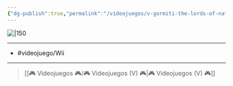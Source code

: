 ```yaml
---
{"dg-publish":true,"permalink":"/videojuegos/v-gormiti-the-lords-of-nature/"}
---
```



![|150](https://images.igdb.com/igdb/image/upload/t_cover_big/co6imz.jpg)

---

- #videojuego/Wii 

---

> [[🎮 Videojuegos 🎮/🎮 Videojuegos (V) 🎮\|🎮 Videojuegos (V) 🎮]]
